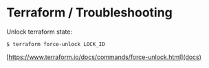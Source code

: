 # Terraform / Troubleshooting

Unlock terraform state:
```
$ terraform force-unlock LOCK_ID
```
[https://www.terraform.io/docs/commands/force-unlock.html](docs)
